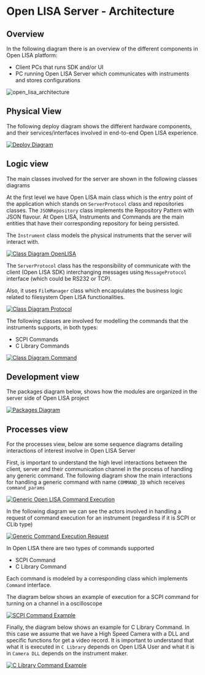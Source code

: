 # Open LISA Server - Architecture

## Overview
In the following diagram there is an overview of the different components in Open LISA platform:
* Client PCs that runs SDK and/or UI
* PC running Open LISA Server which communicates with instruments and stores configurations

![open_lisa_architecture](https://user-images.githubusercontent.com/45921171/195215569-f92946ba-066e-493d-a0c1-76c4ffdb0531.png)

## Physical View

The following deploy diagram shows the different hardware components, and their services/interfaces involved
in end-to-end Open LISA experience.

[![Deploy Diagram](https://tinyurl.com/27a7x6sc)](https://tinyurl.com/27a7x6sc)<!--![Deploy Diagram](./deploy_diagram.puml)-->

## Logic view

The main classes involved for the server are shown in the following classes diagrams

At the first level we have Open LISA main class which is the entry point of the application which stands on `ServerProtocol` class and repositories classes. The `JSONRepository` class implements the Repository Pattern with JSON flavour. At Open LISA, Instruments and Commands are the main entities that have their corresponding repository for being persisted.

The `Instrument` class models the physical instruments that the server will interact with.

[![Class Diagram OpenLISA](https://tinyurl.com/2pl3aads)](https://tinyurl.com/2pl3aads)

The `ServerProtocol` class has the responsibility of communicate with the client (Open LISA SDK) interchanging messages using `MessageProtocol` interface (which could be RS232 or TCP).

Also, it uses `FileManager` class which encapsulates the business logic related to filesystem Open LISA functionalities.

[![Class Diagram Protocol](https://tinyurl.com/2nbx5fss)](https://tinyurl.com/2nbx5fss)

The following classes are involved for modelling the commands that the instruments supports, in both types:
* SCPI Commands
* C Library Commands

[![Class Diagram Command](https://tinyurl.com/2n8rdg5z)](https://tinyurl.com/2n8rdg5z)

## Development view

The packages diagram below, shows how the modules are organized in the server side of Open LISA project

[![Packages Diagram](https://tinyurl.com/2pnxuaj3)](https://tinyurl.com/2pnxuaj3)


## Processes view

For the processes view, below are some sequence diagrams detailing interactions of interest involve in Open LISA Server

First, is important to understand the high level interactions between the client, server and their communication channel in the process of handling any generic command. The following diagram show the main interactions for handling a generic command with name `COMMAND_ID` which receives `command_params`

[![Generic Open LISA Command Execution](https://tinyurl.com/2bkhua77)](https://tinyurl.com/2bkhua77)<!--![Generic Open LISA Command Execution](./sequence_diagram_client_interaction_for_generic_command.puml)-->

In the following diagram we can see the actors involved in handling a request of command execution for an instrument (regardless if it is SCPI or CLib type)

[![Generic Command Execution Request](https://tinyurl.com/2gnnfclw)](https://tinyurl.com/2gnnfclw)<!--![Generic Command Execution Request](./sequence_diagram_generic_instrument_command.puml)-->

In Open LISA there are two types of commands supported

* SCPI Command
* C Library Command

Each command is modeled by a corresponding class which implements `Command` interface.

The diagram below shows an example of execution for a SCPI command for turning on a channel in a oscilloscope

[![SCPI Command Example](https://tinyurl.com/2knrx67r)](https://tinyurl.com/2knrx67r)<!--![SCPI Command Example](./sequence_diagram_scpi_command.puml)-->

Finally, the diagram below shows an example for C Library Command. In this case we assume that we have a High Speed Camera with a DLL and specific functions for get a video record. It is important to understand that what it is executed in `C Library` depends on Open LISA User and what it is in `Camera DLL` depends on the instrument maker.

[![C Library Command Example](https://tinyurl.com/2mbatxgm)](https://tinyurl.com/2mbatxgm)<!--![C Library Command Example](./sequence_diagram_clib_command.puml)-->
